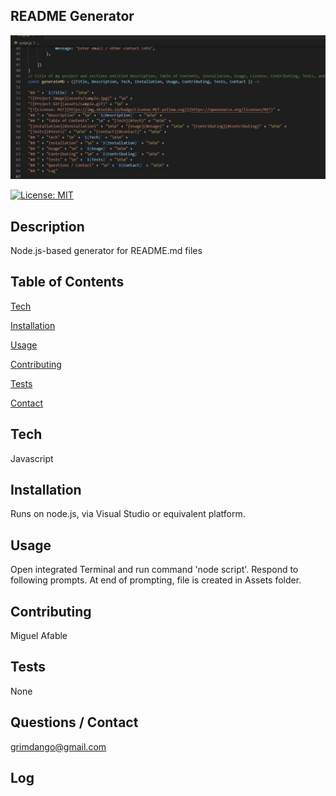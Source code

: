 ## README Generator

![Project Image](assets/sample.jpg)

[![License: MIT](https://img.shields.io/badge/License-MIT-yellow.svg)](https://opensource.org/licenses/MIT)

## Description
Node.js-based generator for README.md files

## Table of Contents
[Tech](#Tech)

[Installation](#Installation)

[Usage](#Usage)

[Contributing](#Contributing)

[Tests](#Tests)

[Contact](#Contact)

## Tech
Javascript

## Installation
Runs on node.js, via Visual Studio or equivalent platform. 

## Usage
Open integrated Terminal and run command 'node script'. Respond to following prompts. 
At end of prompting, file is created in Assets folder. 

## Contributing
Miguel Afable

## Tests
None

## Questions / Contact
grimdango@gmail.com

## Log
